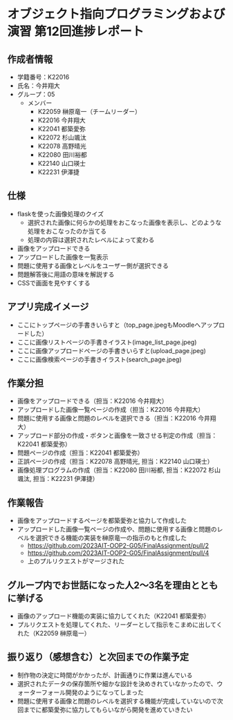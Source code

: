 # オブジェクト指向プログラミングおよび演習 第12回進捗レポート

## 作成者情報

- 学籍番号：K22016
- 氏名：今井翔大
- グループ：05
  - メンバー
    - K22059 榊原竜一（チームリーダー）
    - K22016 今井翔大
    - K22041 都築愛弥
    - K22072 杉山颯汰
    - K22078 高野晴光
    - K22080 田川裕都
    - K22140 山口瑛士
    - K22231 伊澤捷

## 仕様

- flaskを使った画像処理のクイズ
  - 選択された画像に何らかの処理をおこなった画像を表示し、どのような処理をおこなったのか当てる
  - 処理の内容は選択されたレベルによって変わる
- 画像をアップロードできる
- アップロードした画像を一覧表示
- 問題に使用する画像とレベルをユーザー側が選択できる
- 問題解答後に用語の意味を解説する
- CSSで画面を見やすくする

## アプリ完成イメージ

- ここにトップページの手書きいらすと（top_page.jpegもMoodleへアップロードした）
- ここに画像リストページの手書きイラスト(image_list_page.jpeg)
- ここに画像アップロードページの手書きいらすと(upload_page.jpeg)
- ここに画像検索ページの手書きイラスト(search_page.jpeg)

## 作業分担

- 画像をアップロードできる（担当：K22016 今井翔大）
- アップロードした画像一覧ページの作成（担当：K22016 今井翔大）
- 問題に使用する画像と問題のレベルを選択できる（担当：K22016 今井翔大）
- アップロード部分の作成・ボタンと画像を一致させる判定の作成（担当：K22041 都築愛弥）
- 問題ページの作成（担当：K22041 都築愛弥）
- 正誤ページの作成（担当：K22078 高野晴光, 担当：K22140 山口瑛士）
- 画像処理プログラムの作成（担当：K22080 田川裕都, 担当：K22072 杉山颯汰, 担当：K22231 伊澤捷）

## 作業報告

- 画像をアップロードするページを都築愛弥と協力して作成した
- アップロードした画像一覧ページの作成や、問題に使用する画像と問題のレベルを選択できる機能の実装を榊原竜一の指示のもと作成した
  - https://github.com/2023AIT-OOP2-G05/FinalAssignment/pull/2
  - https://github.com/2023AIT-OOP2-G05/FinalAssignment/pull/4
  - 上のプルリクエストがマージされた

## グループ内でお世話になった人2〜3名を理由とともに挙げる

- 画像のアップロード機能の実装に協力してくれた（K22041 都築愛弥）
- プルリクエストを処理してくれた、リーダーとして指示をこまめに出してくれた（K22059 榊原竜一）

## 振り返り（感想含む）と次回までの作業予定

- 制作物の決定に時間がかかったが、計画通りに作業は進んでいる
- 選択されたデータの保存箇所や細かな設計を決めきれていなかったので、ウォーターフォール開発のようになってしまった
- 問題に使用する画像と問題のレベルを選択する機能が完成していないので次回までに都築愛弥に協力してもらいながら開発を進めていきたい